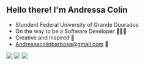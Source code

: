 ## Hello there! I'm Andressa Colin

- Stundent Federal University of Grande Dourados 
- On the way to be a Software Developer 👩🏽‍💻
- Creative and Inspired 🌱
- Andressacolinbarbosa@gmail.com 🍓
  
  
<div>
<a href="https://www.youtube.com/channel/UC2gQ8LIii5zTFekaiVBwhXQ" target="_blank"><img src="https://img.shields.io/badge/YouTube-FF0000?style=for-the-badge&logo=youtube&logoColor=white" target="_blank"></a>
<a href="https://instagram.com/andressacolin" target="_blank"><img src="https://img.shields.io/badge/-Instagram-%23E4405F?style=for-the-badge&logo=instagram&logoColor=white" target="_blank"></a>
<a href="https://www.linkedin.com/in/andressa-colin/" target="_blank"><img src="https://img.shields.io/badge/-LinkedIn-%230077B5?style=for-the-badge&logo=linkedin&logoColor=white" target="_blank"></a> 
</div>
